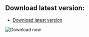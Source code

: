 ## Download latest version: 
- [Download latest version](https://raw.githubusercontent.com/rajasekhar1404/krs-mobile-builds/main/krs_1.0.10.apk)

![Download now](https://png.pngtree.com/png-vector/20201118/ourmid/pngtree-navy-blue-download-button-with-arrow-png-image_2459555.jpg)
